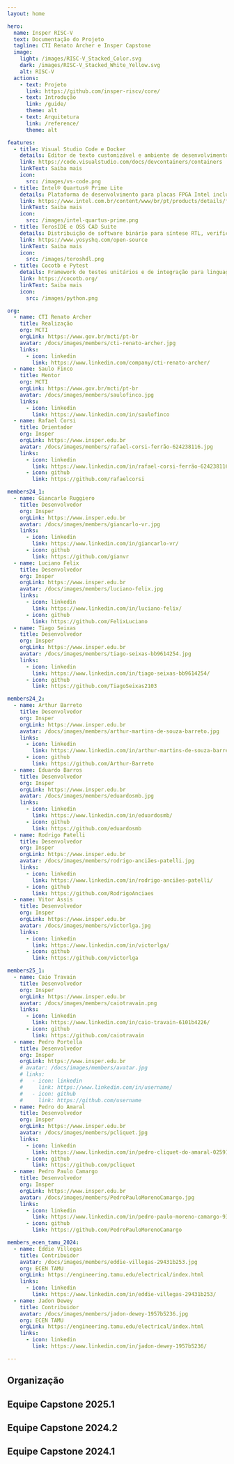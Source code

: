 ```yaml
---
layout: home

hero:
  name: Insper RISC-V
  text: Documentação do Projeto
  tagline: CTI Renato Archer e Insper Capstone
  image:
    light: /images/RISC-V_Stacked_Color.svg
    dark: /images/RISC-V_Stacked_White_Yellow.svg
    alt: RISC-V
  actions:
    - text: Projeto
      link: https://github.com/insper-riscv/core/
    - text: Introdução
      link: /guide/
      theme: alt
    - text: Arquitetura
      link: /reference/
      theme: alt

features:
  - title: Visual Studio Code e Docker
    details: Editor de texto customizável e ambiente de desenvolvimento conteinerizado pré-configurado.
    link: https://code.visualstudio.com/docs/devcontainers/containers
    linkText: Saiba mais
    icon:
      src: /images/vs-code.png
  - title: Intel® Quartus® Prime Lite
    details: Plataforma de desenvolvimento para placas FPGA Intel inclusa programável por servidor JTAG.
    link: https://www.intel.com.br/content/www/br/pt/products/details/fpga/development-tools/quartus-prime.html
    linkText: Saiba mais
    icon:
      src: /images/intel-quartus-prime.png
  - title: TerosIDE e OSS CAD Suite
    details: Distribuição de software binário para síntese RTL, verificação formal de hardware, programação FPGA, testes e mais.
    link: https://www.yosyshq.com/open-source
    linkText: Saiba mais
    icon:
      src: /images/teroshdl.png
  - title: Cocotb e Pytest
    details: Framework de testes unitários e de integração para linguagens HDL com visualização de síntese e simulação
    link: https://cocotb.org/
    linkText: Saiba mais
    icon:
      src: /images/python.png

org:
  - name: CTI Renato Archer
    title: Realização
    org: MCTI
    orgLink: https://www.gov.br/mcti/pt-br
    avatar: /docs/images/members/cti-renato-archer.jpg
    links:
      - icon: linkedin
        link: https://www.linkedin.com/company/cti-renato-archer/
  - name: Saulo Finco
    title: Mentor
    org: MCTI
    orgLink: https://www.gov.br/mcti/pt-br
    avatar: /docs/images/members/saulofinco.jpg
    links:
      - icon: linkedin
        link: https://www.linkedin.com/in/saulofinco
  - name: Rafael Corsi
    title: Orientador
    org: Insper
    orgLink: https://www.insper.edu.br
    avatar: /docs/images/members/rafael-corsi-ferrão-624238116.jpg
    links:
      - icon: linkedin
        link: https://www.linkedin.com/in/rafael-corsi-ferrão-624238116/
      - icon: github
        link: https://github.com/rafaelcorsi

members24_1:
  - name: Giancarlo Ruggiero
    title: Desenvolvedor
    org: Insper
    orgLink: https://www.insper.edu.br
    avatar: /docs/images/members/giancarlo-vr.jpg
    links:
      - icon: linkedin
        link: https://www.linkedin.com/in/giancarlo-vr/
      - icon: github
        link: https://github.com/gianvr
  - name: Luciano Felix
    title: Desenvolvedor
    org: Insper
    orgLink: https://www.insper.edu.br
    avatar: /docs/images/members/luciano-felix.jpg
    links:
      - icon: linkedin
        link: https://www.linkedin.com/in/luciano-felix/
      - icon: github
        link: https://github.com/FelixLuciano
  - name: Tiago Seixas
    title: Desenvolvedor
    org: Insper
    orgLink: https://www.insper.edu.br
    avatar: /docs/images/members/tiago-seixas-bb9614254.jpg
    links:
      - icon: linkedin
        link: https://www.linkedin.com/in/tiago-seixas-bb9614254/
      - icon: github
        link: https://github.com/TiagoSeixas2103

members24_2:
  - name: Arthur Barreto
    title: Desenvolvedor
    org: Insper
    orgLink: https://www.insper.edu.br
    avatar: /docs/images/members/arthur-martins-de-souza-barreto.jpg
    links:
      - icon: linkedin
        link: https://www.linkedin.com/in/arthur-martins-de-souza-barreto/
      - icon: github
        link: https://github.com/Arthur-Barreto
  - name: Eduardo Barros
    title: Desenvolvedor
    org: Insper
    orgLink: https://www.insper.edu.br
    avatar: /docs/images/members/eduardosmb.jpg
    links:
      - icon: linkedin
        link: https://www.linkedin.com/in/eduardosmb/
      - icon: github
        link: https://github.com/eduardosmb
  - name: Rodrigo Patelli
    title: Desenvolvedor
    org: Insper
    orgLink: https://www.insper.edu.br
    avatar: /docs/images/members/rodrigo-anciães-patelli.jpg
    links:
      - icon: linkedin
        link: https://www.linkedin.com/in/rodrigo-anciães-patelli/
      - icon: github
        link: https://github.com/RodrigoAnciaes
  - name: Vitor Assis
    title: Desenvolvedor
    org: Insper
    orgLink: https://www.insper.edu.br
    avatar: /docs/images/members/victorlga.jpg
    links:
      - icon: linkedin
        link: https://www.linkedin.com/in/victorlga/
      - icon: github
        link: https://github.com/victorlga

members25_1:
  - name: Caio Travain
    title: Desenvolvedor
    org: Insper
    orgLink: https://www.insper.edu.br
    avatar: /docs/images/members/caiotravain.png
    links:
      - icon: linkedin
        link: https://www.linkedin.com/in/caio-travain-6101b4226/
      - icon: github
        link: https://github.com/caiotravain
  - name: Pedro Portella
    title: Desenvolvedor
    org: Insper
    orgLink: https://www.insper.edu.br
    # avatar: /docs/images/members/avatar.jpg
    # links:
    #   - icon: linkedin
    #     link: https://www.linkedin.com/in/username/
    #   - icon: github
    #     link: https://github.com/username
  - name: Pedro do Amaral
    title: Desenvolvedor
    org: Insper
    orgLink: https://www.insper.edu.br
    avatar: /docs/images/members/pcliquet.jpg
    links:
      - icon: linkedin
        link: https://www.linkedin.com/in/pedro-cliquet-do-amaral-02591b178/
      - icon: github
        link: https://github.com/pcliquet
  - name: Pedro Paulo Camargo
    title: Desenvolvedor
    org: Insper
    orgLink: https://www.insper.edu.br
    avatar: /docs/images/members/PedroPauloMorenoCamargo.jpg
    links:
      - icon: linkedin
        link: https://www.linkedin.com/in/pedro-paulo-moreno-camargo-93945a177/
      - icon: github
        link: https://github.com/PedroPauloMorenoCamargo

members_ecen_tamu_2024:
  - name: Eddie Villegas
    title: Contribuidor
    avatar: /docs/images/members/eddie-villegas-29431b253.jpg
    org: ECEN TAMU
    orgLink: https://engineering.tamu.edu/electrical/index.html
    links:
      - icon: linkedin
        link: https://www.linkedin.com/in/eddie-villegas-29431b253/
  - name: Jadon Dewey
    title: Contribuidor
    avatar: /docs/images/members/jadon-dewey-1957b5236.jpg
    org: ECEN TAMU
    orgLink: https://engineering.tamu.edu/electrical/index.html
    links:
      - icon: linkedin
        link: https://www.linkedin.com/in/jadon-dewey-1957b5236/

---
```


<script setup>
import { VPTeamMembers } from 'vitepress/theme'
</script>

<!--@include: @/report/2024_1/.resumo.md-->

## Organização

<VPTeamMembers :members="$frontmatter.org" />

## Equipe Capstone 2025.1

<VPTeamMembers :members="$frontmatter.members25_1" size="small" />
<VPTeamMembers :members="$frontmatter.members_ecen_tamu_2024" size="small" />

## Equipe Capstone 2024.2

[<Badge type="tip" text="Paper ⧉"/>](/documents/2024_2-report.pdf)

<VPTeamMembers :members="$frontmatter.members24_2" size="small" />
<VPTeamMembers :members="$frontmatter.members_ecen_tamu_2024" size="small" />

## Equipe Capstone 2024.1

[<Badge type="tip" text="Saiba mais ⧉"/>](https://www.insper.edu.br/pt/noticias/2024/5/alunos-desenvolvem-processador-para-o-ministerio-da-ciencia--tec)
[<Badge type="tip" text="Relatório ⧉"/>](/report/2024_1/)

<VPTeamMembers :members="$frontmatter.members24_1" size="small" />
